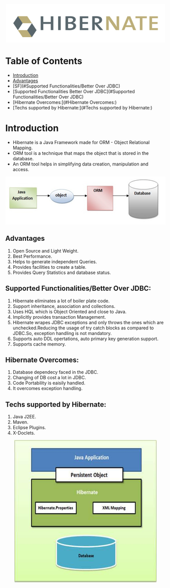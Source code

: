 <!--# <p align="center">Hibernate</p>-->
<p align="center">
  <img width="500" height="120" src="Images/Hibernate.png">
</p>

Table of Contents
=================
   * [Introduction](#Introduction)
   * [Advantages](#Advantages)
   * [SF](#Supported Functionalities/Better Over JDBC)
   * [Supported Functionalities Better Over JDBC](#Supported Functionalities/Better Over JDBC)
   * [Hibernate Overcomes:](#Hibernate Overcomes:)
   * [Techs supported by Hibernate:](#Techs supported by Hibernate:)
   
Introduction
============
- Hibernate is a Java Framework made for ORM - Object Relational Mapping.
- ORM tool is a technique that maps the object that is stored in the database.
- An ORM tool helps in simplifying data creation, manipulation and access.

<p align="center"><img width="700" height="150" src="Images/ORM_tool_architecture.jpg"></p>

Advantages
------------
1. Open Source and Light Weight.
2. Best Performance.
3. Helps to generate independent Queries.
4. Provides facilities to create a table.
5. Provides Query Statistics and database status.

Supported Functionalities/Better Over JDBC:
-------------------------------------------
1. Hibernate eliminates a lot of boiler plate code.
2. Support inheritance, association and collections.
3. Uses HQL which is Object Oriented and close to Java.
4. Implicitly provides transaction Management.
5. Hibernate wrapes JDBC exceptions and only throws the ones which are unchecked.Reducing the usage of try catch blocks as compared to JDBC.So, exception handling is not mandatory.
6. Supports auto DDL opertations, auto primary key generation support.
7. Supports cache memory.

Hibernate Overcomes:
--------------------
1. Database dependecy faced in the JDBC.
2. Changing of DB cost a lot in JDBC.
3. Code Portability is eaisily handled.
4. It overcomes exception handling.

Techs supported by Hibernate:
-----------------------------
1. Java J2EE.
2. Maven.
3. Eclipse Plugins.
4. X-Doclets.

<p align="center"><img width="450" height="450" src="Images/hbm_jpa.jpg"></p>
